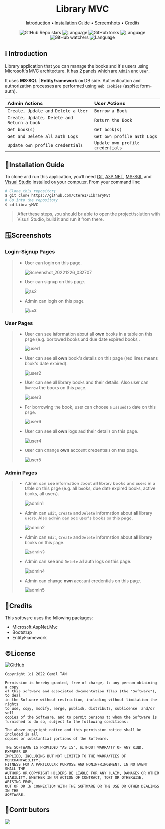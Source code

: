 <h1 align="center">
  Library MVC
  <br>
</h1>

<p align="center">
  <a href="#introduction">Introduction</a> •
  <a href="#installation-guide">Installation Guide</a> •
  <a href="#screenshots">Screenshots</a> •
  <a href="#credits">Credits</a> 
</p>

<div align="center">

![GitHub Repo stars](https://img.shields.io/github/stars/Ctere1/LibraryMVC?style=social)
![Language](https://img.shields.io/badge/C%23-12.1%25-brightgreen)
![GitHub forks](https://img.shields.io/github/forks/Ctere1/LibraryMVC?style=social)
![Language](https://img.shields.io/badge/JavaScript-%2070.3%25-yellow)
![GitHub watchers](https://img.shields.io/github/watchers/Ctere1/LibraryMVC?style=social)
![Language](https://img.shields.io/badge/HTML%20-17.4%25-orange)

</div>

## ℹ️ Introduction
Library application that you can manage the books and it's users using Microsoft's MVC architecture. It has 2 panels which are `Admin` and `User`. 

It uses **MS-SQL** | **EntityFramework** on DB side. Authentication and authorization processes are performed using `Web Cookies` (aspNet form-auth).

| Admin Actions                               | User Actions                       |                                     
| :----------------------------------------   | :-------------------------------   |        
| `Create, Update and Delete a User`          | `Borrow a Book`                    |         
| `Create, Update, Delete and Return a book`  | `Return the Book`                  |        
| `Get book(s)`                               | `Get book(s)`                      |        
| `Get and Delete all auth Logs`              | `Get own profile auth Logs`        |        
| `Update own profile credentials`            | `Update own profile credentials`   |        


## 📃Installation Guide

To clone and run this application, you'll need [Git](https://git-scm.com), [ASP NET](https://dotnet.microsoft.com/en-us/apps/aspnet), [MS-SQL](https://www.microsoft.com/en-us/sql-server/sql-server-downloads) and [Visual Studio](https://visualstudio.microsoft.com/downloads/) installed on your computer. From your command line:

```bash
# Clone this repository
$ git clone https://github.com/Ctere1/LibraryMVC
# Go into the repository
$ cd LibraryMVC
```
> After these steps,  you should be able to open the project/solution with Visual Studio, build it and run it from there.

## 🪟Screenshots
### **Login-Signup Pages**
> * User can login on this page.
>
>   ![Screenshot_20221226_032707](https://user-images.githubusercontent.com/62745858/209548931-5e1b52e7-7585-4937-bf5e-19db82124885.png)
>
> * User can signup on this page.
>
>   ![ss2](https://user-images.githubusercontent.com/62745858/208377244-46e82e5a-9d17-4f58-8a61-b11cc3b467ca.png)
>
> * Admin can login on this page.
>
>   ![ss3](https://user-images.githubusercontent.com/62745858/208377236-033cc98c-44d8-4b03-8e04-b100d8c8033e.png)

### **User Pages**
> * User can see information about all **own** books in a table on this page (e.g. borrowed books and due date expired books).
>
>   ![user1](https://user-images.githubusercontent.com/62745858/208377113-98f4e78f-d3f3-4987-9af1-9a4d4316cd84.png) 
>
> * User can see all **own** book's details on this page (red lines means book's date expired).
> 
>   ![user2](https://user-images.githubusercontent.com/62745858/208377114-de644782-29b1-477d-99f9-f3775211a394.png)
>
> * User can see all library books and their details. Also user can `Borrow` the books on this page.
> 
>   ![user3](https://user-images.githubusercontent.com/62745858/208377116-4211df21-221c-45f0-9287-0cd45ccf678d.png)
>
> * For borrowing the book, user can choose a `IssuedTo` date on this page.
> 
>   ![user6](https://user-images.githubusercontent.com/62745858/208377112-5144dcd0-3c48-42a3-b042-4d20eecd10c8.png)
>
> * User can see all **own** logs and their details on this page.
> 
>   ![user4](https://user-images.githubusercontent.com/62745858/208377104-9fd1cc11-156f-4ece-a068-358aefc2686f.png)
>
> * User can change **own** account credentials on this page. 
> 
>   ![user5](https://user-images.githubusercontent.com/62745858/208377109-43c0f13c-c14b-443d-85fc-b6a9d266dbcd.png)


### **Admin Pages**
> * Admin can see information about **all** library books and users in a table on this page (e.g. all books, due date expired books, active books, all users).
>
>   ![admin1](https://user-images.githubusercontent.com/62745858/208377186-d93b4b14-1393-4f35-8da6-fdf556577e65.png)
>
> * Admin can `Edit`, `Create` and `Delete` information about **all** library users. Also admin can see user's books on this page.
>
>   ![admin2](https://user-images.githubusercontent.com/62745858/208377188-80248c8c-e6bd-4e1f-8ef1-3bd9c5e9c79a.png)
>
> * Admin can `Edit`, `Create` and `Delete` information about **all** library books on this page.
>
>   ![admin3](https://user-images.githubusercontent.com/62745858/208377192-8f489250-31be-47c3-afff-4c7e34d8ab8c.png)
>
> * Admin can see and `Delete` **all** auth logs on this page.
>
>   ![admin4](https://user-images.githubusercontent.com/62745858/208377195-c88763c9-b453-4bab-9c05-3466041d06a4.png)
>
> * Admin can change **own** account credentials on this page. 
>
>   ![admin5](https://user-images.githubusercontent.com/62745858/208377180-35838f01-010a-44fe-9b47-b036f57f5d46.png)


## 📝Credits

This software uses the following packages:

- Microsoft.AspNet.Mvc
- Bootstrap
- EntityFramework

## ©License
![GitHub](https://img.shields.io/github/license/Ctere1/LibraryMVC)

```
Copyright (c) 2022 Cemil TAN

Permission is hereby granted, free of charge, to any person obtaining a copy
of this software and associated documentation files (the "Software"), to deal
in the Software without restriction, including without limitation the rights
to use, copy, modify, merge, publish, distribute, sublicense, and/or sell
copies of the Software, and to permit persons to whom the Software is
furnished to do so, subject to the following conditions:

The above copyright notice and this permission notice shall be included in all
copies or substantial portions of the Software.

THE SOFTWARE IS PROVIDED "AS IS", WITHOUT WARRANTY OF ANY KIND, EXPRESS OR
IMPLIED, INCLUDING BUT NOT LIMITED TO THE WARRANTIES OF MERCHANTABILITY,
FITNESS FOR A PARTICULAR PURPOSE AND NONINFRINGEMENT. IN NO EVENT SHALL THE
AUTHORS OR COPYRIGHT HOLDERS BE LIABLE FOR ANY CLAIM, DAMAGES OR OTHER
LIABILITY, WHETHER IN AN ACTION OF CONTRACT, TORT OR OTHERWISE, ARISING FROM,
OUT OF OR IN CONNECTION WITH THE SOFTWARE OR THE USE OR OTHER DEALINGS IN THE
SOFTWARE.
```

## 📌Contributors

<a href="https://github.com/Ctere1/">
  <img src="https://contrib.rocks/image?repo=Ctere1/Ctere1" />
</a>
